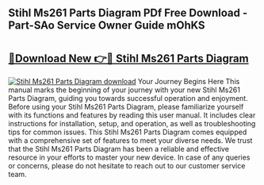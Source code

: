 ## Stihl Ms261 Parts Diagram PDf Free Download - Part-SAo Service Owner Guide mOhKS

# <h2><a href="http://dfilgxl.blite.top/?on=Stihl+Ms261+Parts+Diagram">🔗Download New 👉🔴 Stihl Ms261 Parts Diagram</a></h2>

[![Stihl Ms261 Parts Diagram download](https://i.imgur.com/lujVjoI.png)](http://dfilgxl.blite.top/?on=Stihl+Ms261+Parts+Diagram)
Your Journey Begins Here This manual marks the beginning of your journey with your new Stihl Ms261 Parts Diagram, guiding you towards successful operation and enjoyment. Before using your Stihl Ms261 Parts Diagram, please familiarize yourself with its functions and features by reading this user manual. It includes clear instructions for installation, setup, and operation, as well as troubleshooting tips for common issues. This Stihl Ms261 Parts Diagram comes equipped with a comprehensive set of features to meet your diverse needs. We trust that the Stihl Ms261 Parts Diagram has been a reliable and effective resource in your efforts to master your new device. In case of any queries or concerns, please do not hesitate to reach out to our customer service team.
